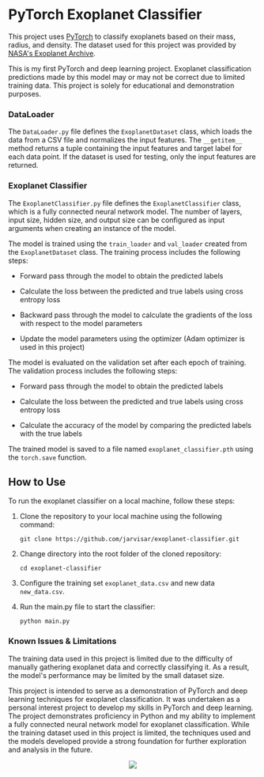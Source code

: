 # PyTorch Exoplanet Classifier

This project uses [PyTorch](https://pytorch.org/) to classify exoplanets based on their mass, radius, and density. The dataset used for this project was provided by [NASA's Exoplanet Archive](https://exoplanetarchive.ipac.caltech.edu/).

This is my first PyTorch and deep learning project. Exoplanet classification predictions made by this model may or may not be correct due to limited training data. This project is solely for educational and demonstration purposes.

### DataLoader

The `DataLoader.py` file defines the `ExoplanetDataset` class, which loads the data from a CSV file and normalizes the input features. The `__getitem__` method returns a tuple containing the input features and target label for each data point. If the dataset is used for testing, only the input features are returned.

### Exoplanet Classifier

The `ExoplanetClassifier.py` file defines the `ExoplanetClassifier` class, which is a fully connected neural network model. The number of layers, input size, hidden size, and output size can be configured as input arguments when creating an instance of the model.

The model is trained using the `train_loader` and `val_loader` created from the `ExoplanetDataset` class. The training process includes the following steps:

* Forward pass through the model to obtain the predicted labels

* Calculate the loss between the predicted and true labels using cross entropy loss

* Backward pass through the model to calculate the gradients of the loss with respect to the model parameters

* Update the model parameters using the optimizer (Adam optimizer is used in this project)


The model is evaluated on the validation set after each epoch of training. The validation process includes the following steps:

* Forward pass through the model to obtain the predicted labels

* Calculate the loss between the predicted and true labels using cross entropy loss

* Calculate the accuracy of the model by comparing the predicted labels with the true labels

The trained model is saved to a file named `exoplanet_classifier.pth` using the `torch.save` function.

## How to Use

To run the exoplanet classifier on a local machine, follow these steps:

1. Clone the repository to your local machine using the following command:

	`git clone https://github.com/jarvisar/exoplanet-classifier.git`
    
2. Change directory into the root folder of the cloned repository:

	`cd exoplanet-classifier`
    
3. Configure the training set `exoplanet_data.csv` and new data `new_data.csv`. 
    
4. Run the main.py file to start the classifier:

	`python main.py`
   
   
   
### Known Issues & Limitations

The training data used in this project is limited due to the difficulty of manually gathering exoplanet data and correctly classifying it. As a result, the model's performance may be limited by the small dataset size.

This project is intended to serve as a demonstration of PyTorch and deep learning techniques for exoplanet classification. It was undertaken as a personal interest project to develop my skills in PyTorch and deep learning. The project demonstrates proficiency in Python and my ability to implement a fully connected neural network model for exoplanet classification. While the training dataset used in this project is limited, the techniques used and the models developed provide a strong foundation for further exploration and analysis in the future.
     

<p align="center">
  <img src="https://upload.wikimedia.org/wikipedia/commons/9/96/Pytorch_logo.png"/>
</p>
